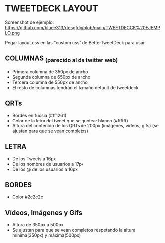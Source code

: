 # TWEETDECK LAYOUT

Screenshot de ejemplo: https://github.com/bluee313/rtesgfdg/blob/main/TWEETDECCK%20EJEMPLO.png

Pegar layout.css en las "custom css" de BetterTweetDeck para usar

## COLUMNAS <sub> (parecido al de twitter web) </sub>
- Primera columna de 350px de ancho
- Segunda columna de 650px de ancho
- Tercera columna de 550px de ancho
- El resto de columnas tendrán el tamaño default de tweetdeck

## QRTs
- Bordes en fucsia (#ff1261)
- Color de la letra del tweet que se quotea: blanco (#ffffff)
- Altura del contenido de los QRTs de 200px (imágenes, vídeos, gifs) (se ajustan para que se vean completos)

## LETRA
- De los Tweets a 16px
- De los nombres de usuarios a 17px
- De los @ de los usuarios a 16px

## BORDES
- Color #2c2c2c

## Vídeos, Imágenes y Gifs
- Altura de 350px a 500px
- Se ajustan para que se vean completos respetando la altura mínima(350px) y máxima(500px)
